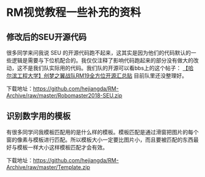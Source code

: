 # RM视觉教程一些补充的资料

## 修改后的SEU开源代码

很多同学来问我说 SEU 的开源代码跑不起来，这其实是因为他们的代码默认的一些逻辑是需要与下位机配合的。我仅仅注释了影响代码跑起来的部分没有做大的改动，这不是我们队实际用的代码。我们队的开源可以看bbs上的这个帖子： [【哈尔滨工程大学】创梦之翼战队RM19全方位开源汇总贴](https://bbs.robomaster.com/thread-9233-1-1.html)  目前队里还没整理好。

下载地址：https://github.com/hejiangda/RM-Archive/raw/master/Robomaster2018-SEU.zip

## 识别数字用的模板

有很多同学问我模板匹配用的是什么样的模板。模板匹配是通过滑窗把图片的每个窗的像素与模板进行匹配。所以模板大小一定要比图片小，而且要被匹配的东西最好与模板一样大小这样模板匹配才会有效。

下载地址：https://github.com/hejiangda/RM-Archive/raw/master/Template.zip
